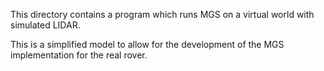 This directory contains a program which runs MGS on a virtual world with simulated LIDAR.

This is a simplified model to allow for the development of the MGS implementation for the real rover.